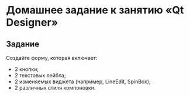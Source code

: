 # Домашнее задание к занятию «Qt Designer»
## Задание
Создайте форму, которая включает:
- 2 кнопки;
- 2 текстовых лейбла;
- 2 изменяемых виджета (например, LineEdit, SpinBox);
- 2 различных стиля компоновки.
